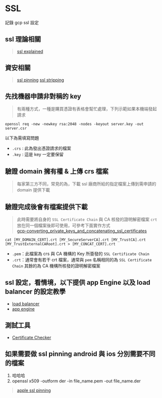 # SSL
記錄 gcp ssl 設定

## ssl 理論相關
> [ssl explained](https://www.youtube.com/watch?v=r1nJT63BFQ0)

## 資安相關
> [ssl pinning](https://ithelp.ithome.com.tw/articles/10252867?sc=hot)
> [ssl stripping](https://www.youtube.com/watch?v=99YNg8UAesI)

## 先找機器申請非對稱的 key
> 有兩種方式，一種是購買憑證有表格會幫忙處理，下列示範如果本機端發起請求
```
openssl req -new -newkey rsa:2048 -nodes -keyout server.key -out server.csr
```
以下為需填寫問題
- `.crs` : 此為發出憑證請求的檔案  
- `.key` : 這是 key 一定要保留

## 驗證 domain 擁有權 & 上傳 crs 檔案
> 每家第三方不同，常見的為，下載 ssl 廠商所給的指定檔案上傳到需申請的 domain 提供下載

## 驗證完成後會有檔案提供下載
> 此時需要將自身的 `SSL Certificate Chain` 與 CA 核發的證明解密檔案 `crt` 放在同一個檔案後即可使用，可參考下面實作方式  
> [gcp-converting_private_keys_and_concatenating_ssl_certificates](https://cloud.google.com/appengine/docs/standard/python/securing-custom-domains-with-ssl#converting_private_keys_and_concatenating_ssl_certificates)

```
cat [MY_DOMAIN_CERT].crt [MY_SecureServerCA].crt [MY_TrustCA].crt [MY_TrustExternalCARoot].crt > [MY_CONCAT_CERT].crt
```

- `.pem`：此檔案為 crs 與 CA 機構的 Key 所簽發的 `SSL Certificate Chain`
- `.crt`：通常會有若干 crt 檔案，通常與 `pem` 名稱相同的為 `SSL Certificate Chain` 其餘的為 CA 機構所核發的證明解密檔案

## ssl 設定，看情境，以下提供 app Engine 以及 load balancer 的設定教學
- [load balancer](https://cloud.google.com/load-balancing/docs/ssl-certificates/self-managed-certs)
- [app engine](https://tw.godaddy.com/help/manually-install-an-ssl-certificate-on-my-google-app-engine-32074)

## 測試工具
- [Certificate Checker](https://ssltools.godaddy.com/views/certChecker)

## 如果需要做 ssl pinning android 與 ios 分別需要不同的檔案
1. 哈哈哈
2. openssl x509 -outform der -in file_name.pem -out file_name.der
> [apple ssl pinning](https://iter01.com/72987.html)






